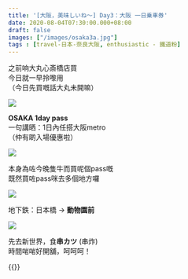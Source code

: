 ```yaml
---
title: '[大阪，美味しいね～] Day3：大阪 一日乗車券'
date: 2020-08-04T07:30:00.000+08:00
draft: false
images: ["/images/osaka3a.jpg"]
tags : [travel-日本-奈良大阪, enthusiastic - 鐵道粉]
---
```


之前响大丸心斎橋店買  
今日就一早拎嚟用  
（今日先買嘅話大丸未開嘛）  

![](/images/osaka3a.jpg) 

**OSAKA 1day pass**  
一句講晒：1日內任搭大阪metro  
（仲有啲入場優惠啦）  

![](/images/osaka3a1.jpg)

本身為咗今晚隻牛而買呢個pass嘅  
既然買咗pass咪去多個地方囉  

![](/images/osaka3a2.jpg)

地下鉄：日本橋 → **動物園前**  

![](/images/osaka3a3.jpg)

先去新世界，食**串カツ** (串炸)  
時間啱啱好開舖，呵呵呵！
  
{{<osaka>}}
